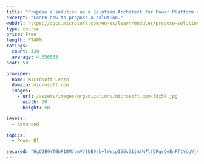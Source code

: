 ```yaml
---
title: "Propose a solution as a Solution Architect for Power Platform and Dynamics 365"
excerpt: "Learn how to propose a solution."
webUrl: https://docs.microsoft.com/en-us/learn/modules/propose-solution/
type: course
price: Free
length: PT40M
ratings:
  count: 329
  average: 4.656535
heat: 50

provider:
  name: Microsoft Learn
  domain: microsoft.com
  images:
    - url: /assets/images/organizations/microsoft.com-50x50.jpg
      width: 50
      height: 50

levels:
  - Advanced

topics:
  - Power BI

secured: "HgQ2B9YTBbP1BM/bmV/8NB9sb+lWnip15dv31jAtW7lfQRgsQeEnFf1YLgVjKIr9jVLnKlXAvpTs7S5IqIcV9cledPy5DhH5kUCeFDqPS68/jvoIfL2SZgayxoH6qLONGzq4klIwNhJNiKw7JaQJb5brxKXLg188AkC+f1eXzYl8RM2RMbOu4mnGa7UDtqoWB7SyQ7MhDTh6pWhhnLaBT/1aPhDusUsjVwRqCgczuV5uLn6WdpW5l3mI/0V1A8DYdv52IJCM4d+Q0GsJJlOn2IzfSjiKpirggCBzrE0N78ffwzlAJJaJGJY1E2AZVG3adwtgpTkRv+gGACJS7ZhYYmMA0kXwjvmKFjD+8BPNJo6ZKZnmNn17vP79Uq9x6XTqUWMpbIhyP5U2H57VWyAKdbs1qxi4GtNyo0LG6fb0wXc=;tnXWeRbA7tGQNjakp+59Pg=="
---
```


